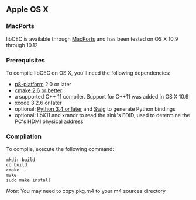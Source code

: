 ## Apple OS X

### MacPorts

libCEC is available through [MacPorts](https://www.macports.org/) and has been tested on OS X 10.9 through 10.12

### Prerequisites
To compile libCEC on OS X, you'll need the following dependencies:
* [p8-platform](https://github.com/Pulse-Eight/platform) 2.0 or later
* [cmake 2.6 or better](http://www.cmake.org/)
* a supported C++ 11 compiler. Support for C++11 was added in OS X 10.9
* xcode 3.2.6 or later
* optional: [Python 3.4 or later](https://www.python.org/) and [Swig](http://www.swig.org/) to generate Python bindings
* optional: libX11 and xrandr to read the sink's EDID, used to determine the PC's HDMI physical address

### Compilation
To compile, execute the following command:
```
mkdir build
cd build
cmake ..
make
sudo make install
```

_Note:_ You may need to copy pkg.m4 to your m4 sources directory

